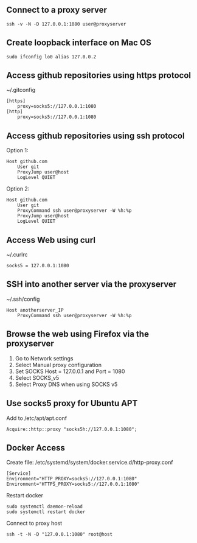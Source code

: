 ## Connect to a proxy server
```
ssh -v -N -D 127.0.0.1:1080 user@proxyserver
```

## Create loopback interface on Mac OS
```
sudo ifconfig lo0 alias 127.0.0.2
```

## Access github repositories using https protocol

~/.gitconfig
```
[https]
    proxy=socks5://127.0.0.1:1080
[http]
    proxy=socks5://127.0.0.1:1080
```

## Access github repositories using ssh protocol
Option 1:
```
Host github.com
    User git
    ProxyJump user@host
    LogLevel QUIET
```

Option 2:
```
Host github.com
    User git
    ProxyCommand ssh user@proxyserver -W %h:%p
    ProxyJump user@host
    LogLevel QUIET
```

## Access Web using curl
~/.curlrc
```
socks5 = 127.0.0.1:1080
```

## SSH into another server via the proxyserver
~/.ssh/config
```
Host anotherserver_IP
    ProxyCommand ssh user@proxyserver -W %h:%p
```

## Browse the web using Firefox via the proxyserver

1. Go to Network settings
2. Select Manual proxy configuration
3. Set SOCKS Host = 127.0.0.1 and Port = 1080
4. Select SOCKS_v5
5. Select Proxy DNS when using SOCKS v5

## Use socks5 proxy for Ubuntu APT

Add to /etc/apt/apt.conf
```
Acquire::http::proxy "socks5h://127.0.0.1:1080";
```

## Docker Access

Create file: /etc/systemd/system/docker.service.d/http-proxy.conf
```
[Service]
Environment="HTTP_PROXY=socks5://127.0.0.1:1080"
Environment="HTTPS_PROXY=socks5://127.0.0.1:1080"
```

Restart docker
```
sudo systemctl daemon-reload
sudo systemctl restart docker
```

Connect to proxy host
```
ssh -t -N -D "127.0.0.1:1080" root@host
```

